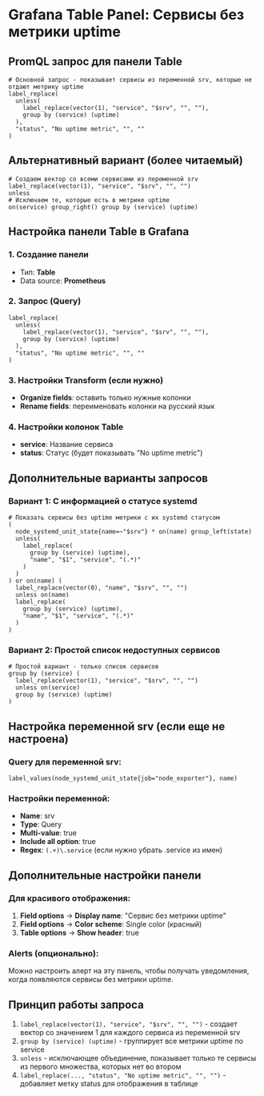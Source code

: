 # Grafana Table Panel: Сервисы без метрики uptime

## PromQL запрос для панели Table

```promql
# Основной запрос - показывает сервисы из переменной srv, которые не отдают метрику uptime
label_replace(
  unless(
    label_replace(vector(1), "service", "$srv", "", ""),
    group by (service) (uptime)
  ),
  "status", "No uptime metric", "", ""
)
```

## Альтернативный вариант (более читаемый)

```promql
# Создаем вектор со всеми сервисами из переменной srv
label_replace(vector(1), "service", "$srv", "", "") 
unless 
# Исключаем те, которые есть в метрике uptime
on(service) group_right() group by (service) (uptime)
```

## Настройка панели Table в Grafana

### 1. Создание панели
- Тип: **Table**
- Data source: **Prometheus**

### 2. Запрос (Query)
```promql
label_replace(
  unless(
    label_replace(vector(1), "service", "$srv", "", ""),
    group by (service) (uptime)
  ),
  "status", "No uptime metric", "", ""
)
```

### 3. Настройки Transform (если нужно)
- **Organize fields**: оставить только нужные колонки
- **Rename fields**: переименовать колонки на русский язык

### 4. Настройки колонок Table
- **service**: Название сервиса
- **status**: Статус (будет показывать "No uptime metric")

## Дополнительные варианты запросов

### Вариант 1: С информацией о статусе systemd
```promql
# Показать сервисы без uptime метрики с их systemd статусом
(
  node_systemd_unit_state{name=~"$srv"} * on(name) group_left(state)
  unless(
    label_replace(
      group by (service) (uptime), 
      "name", "$1", "service", "(.*)"
    )
  )
) or on(name) (
  label_replace(vector(0), "name", "$srv", "", "") 
  unless on(name) 
  label_replace(
    group by (service) (uptime), 
    "name", "$1", "service", "(.*)"
  )
)
```

### Вариант 2: Простой список недоступных сервисов
```promql
# Простой вариант - только список сервисов
group by (service) (
  label_replace(vector(1), "service", "$srv", "", "") 
  unless on(service) 
  group by (service) (uptime)
)
```

## Настройка переменной srv (если еще не настроена)

### Query для переменной srv:
```promql
label_values(node_systemd_unit_state{job="node_exporter"}, name)
```

### Настройки переменной:
- **Name**: srv
- **Type**: Query
- **Multi-value**: true
- **Include all option**: true
- **Regex**: `(.+)\.service` (если нужно убрать .service из имен)

## Дополнительные настройки панели

### Для красивого отображения:
1. **Field options** → **Display name**: "Сервис без метрики uptime"
2. **Field options** → **Color scheme**: Single color (красный)
3. **Table options** → **Show header**: true

### Alerts (опционально):
Можно настроить алерт на эту панель, чтобы получать уведомления, когда появляются сервисы без метрики uptime.

## Принцип работы запроса

1. `label_replace(vector(1), "service", "$srv", "", "")` - создает вектор со значением 1 для каждого сервиса из переменной srv
2. `group by (service) (uptime)` - группирует все метрики uptime по service
3. `unless` - исключающее объединение, показывает только те сервисы из первого множества, которых нет во втором
4. `label_replace(..., "status", "No uptime metric", "", "")` - добавляет метку status для отображения в таблице